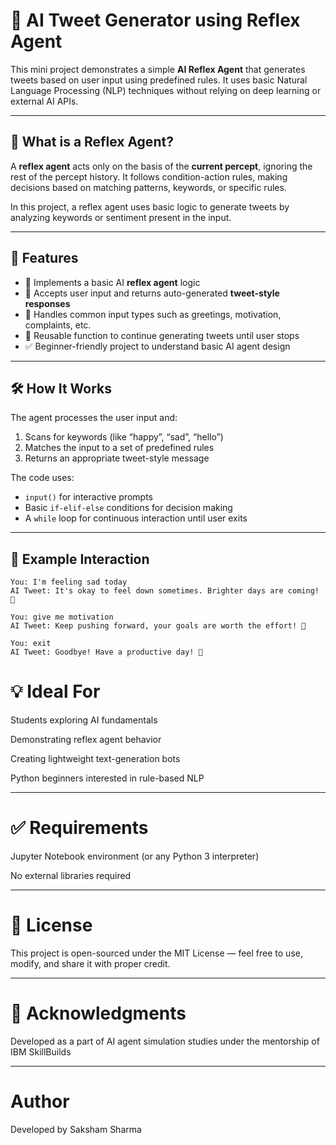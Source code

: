 # 🤖 AI Tweet Generator using Reflex Agent

This mini project demonstrates a simple **AI Reflex Agent** that generates tweets based on user input using predefined rules. It uses basic Natural Language Processing (NLP) techniques without relying on deep learning or external AI APIs.

---

## 🧠 What is a Reflex Agent?

A **reflex agent** acts only on the basis of the **current percept**, ignoring the rest of the percept history. It follows condition-action rules, making decisions based on matching patterns, keywords, or specific rules.

In this project, a reflex agent uses basic logic to generate tweets by analyzing keywords or sentiment present in the input.

---

## 🚀 Features

- 🧠 Implements a basic AI **reflex agent** logic
- 📝 Accepts user input and returns auto-generated **tweet-style responses**
- 💬 Handles common input types such as greetings, motivation, complaints, etc.
- 🔄 Reusable function to continue generating tweets until user stops
- ✅ Beginner-friendly project to understand basic AI agent design

---

## 🛠️ How It Works

The agent processes the user input and:

1. Scans for keywords (like “happy”, “sad”, “hello”)
2. Matches the input to a set of predefined rules
3. Returns an appropriate tweet-style message

The code uses:
- `input()` for interactive prompts
- Basic `if-elif-else` conditions for decision making
- A `while` loop for continuous interaction until user exits

---

## 📌 Example Interaction

```text
You: I'm feeling sad today
AI Tweet: It's okay to feel down sometimes. Brighter days are coming! 💫

You: give me motivation
AI Tweet: Keep pushing forward, your goals are worth the effort! 🚀

You: exit
AI Tweet: Goodbye! Have a productive day! 👋
```

# 💡 Ideal For
Students exploring AI fundamentals

Demonstrating reflex agent behavior

Creating lightweight text-generation bots

Python beginners interested in rule-based NLP

---

# ✅ Requirements
Jupyter Notebook environment (or any Python 3 interpreter)

No external libraries required

---

# 📜 License
This project is open-sourced under the MIT License — feel free to use, modify, and share it with proper credit.

---

# 🙌 Acknowledgments
Developed as a part of AI agent simulation studies under the mentorship of IBM SkillBuilds

---

# Author
Developed by Saksham Sharma
